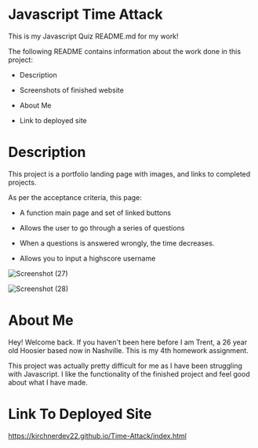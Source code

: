 # Javascript Time Attack

This is my Javascript Quiz README.md for my work!

The following README contains information about the work done in this project:

* Description 

* Screenshots of finished website

* About Me

* Link to deployed site

# Description

This project is a portfolio landing page with images, and links to completed projects.

As per the acceptance criteria, this page:

* A function main page and set of linked buttons

* Allows the user to go through a series of questions

* When a questions is answered wrongly, the time decreases.

* Allows you to input a highscore username

![Screenshot (27)](https://user-images.githubusercontent.com/114694410/200483381-02ab015b-e9d5-4074-93df-aa0f383eb91f.png)

![Screenshot (28)](https://user-images.githubusercontent.com/114694410/200483394-e8544df1-2bc2-439c-ab84-c3e218c3e214.png)


# About Me

Hey! Welcome back. If you haven't been here before I am Trent, a 26 year old Hoosier based now in Nashville. This is my 4th homework assignment. 

This project was actually pretty difficult for me as I have been struggling with Javascript. I like the functionality of the finished project and feel good about what I have made. 

# Link To Deployed Site


https://kirchnerdev22.github.io/Time-Attack/index.html
